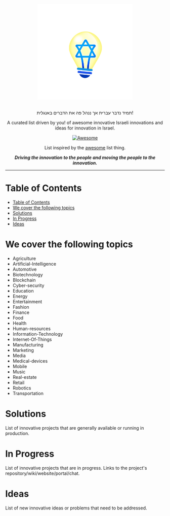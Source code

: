 <br />
<div align="center">
    <img width="300px" src="./brand/lightbulb.png" alt="Light bulb with magen david" />
</div>
<br />

<div align="center">

תמיד נדבר עברית אך ננהל פה את הדברים באנגלית!

A curated list driven by you! of awesome innovative Israeli innovations and ideas for innovation in Israel.

[![Awesome](https://awesome.re/badge.svg)](https://awesome.re)

List inspired by the [awesome](https://github.com/sindresorhus/awesome) list thing.

**_Driving the innovation to the people and moving the people to the innovation._**

</div>

---

# Table of Contents

- [Table of Contents](#table-of-contents)
- [We cover the following topics](#we-cover-the-following-topics)
- [Solutions](#solutions)
- [In Progress](#in-progress)
- [Ideas](#ideas)

# We cover the following topics

- Agriculture
- Artificial-Intelligence
- Automotive
- Biotechnology
- Blockchain
- Cyber-security
- Education
- Energy
- Entertainment
- Fashion
- Finance
- Food
- Health
- Human-resources
- Information-Technology
- Internet-Of-Things
- Manufacturing
- Marketing
- Media
- Medical-devices
- Mobile
- Music
- Real-estate
- Retail
- Robotics
- Transportation

# Solutions

List of innovative projects that are generally available or running in production.

# In Progress

List of innovative projects that are in progress. Links to the project's repository/wiki/website/portal/chat.

# Ideas

List of new innovative ideas or problems that need to be addressed.
